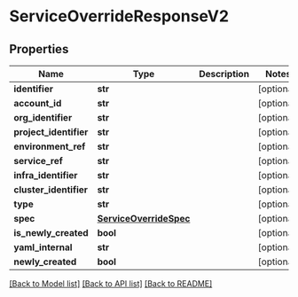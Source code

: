 # ServiceOverrideResponseV2

## Properties
Name | Type | Description | Notes
------------ | ------------- | ------------- | -------------
**identifier** | **str** |  | [optional] 
**account_id** | **str** |  | [optional] 
**org_identifier** | **str** |  | [optional] 
**project_identifier** | **str** |  | [optional] 
**environment_ref** | **str** |  | [optional] 
**service_ref** | **str** |  | [optional] 
**infra_identifier** | **str** |  | [optional] 
**cluster_identifier** | **str** |  | [optional] 
**type** | **str** |  | [optional] 
**spec** | [**ServiceOverrideSpec**](ServiceOverrideSpec.md) |  | [optional] 
**is_newly_created** | **bool** |  | [optional] 
**yaml_internal** | **str** |  | [optional] 
**newly_created** | **bool** |  | [optional] 

[[Back to Model list]](../README.md#documentation-for-models) [[Back to API list]](../README.md#documentation-for-api-endpoints) [[Back to README]](../README.md)


